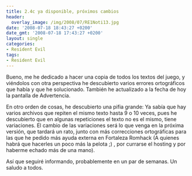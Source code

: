 ```yaml
---
title: 2.4c ya disponible, próximos cambios
header:
  overlay_image: /img/2008/07/RE1Noti13.jpg
date: '2008-07-18 18:43:27 +0200'
date_gmt: '2008-07-18 17:43:27 +0200'
layout: single
categories:
- Resident Evil
tags:
- Resident Evil
---
```


Bueno, me he dedicado a hacer una copia de todos los textos del juego,
y viéndolos con otra perspectiva he descubierto varios errores ortográficos
que había y que he solucionado. También he actualizado a la fecha de hoy la
pantalla de Advertencia.

En otro orden de cosas, he descubierto una pifia grande: Ya sabía que hay
varios archivos que repiten el mismo texto hasta 9 o 10 veces, pues he descubierto
que en algunas repeticiones el texto no es el mismo, tiene variaciones. El cambio de
las variaciones será lo que venga en la próxima versión, que tardará un rato,
junto con más correcciones ortográficas para las que he pedido más ayuda externa
en Fortaleza Romhack (A quienes habrá que hacerles un poco más la pelota ;) ,
por currarse el hosting y por haberme echado más de una mano).

Así que seguiré informando, probablemente en un par de semanas. Un saludo a todos.
